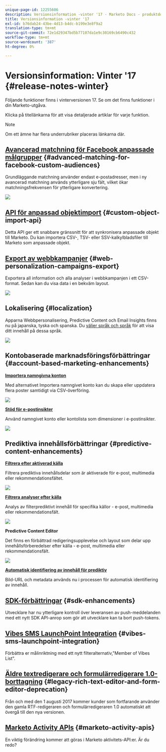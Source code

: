 ```yaml
---
unique-page-id: 12255606
description: Versionsinformation -vinter '17 - Marketo Docs - produktdokumentation
title: Versionsinformation -vinter '17
exl-id: b76dab24-43be-4d13-b4dc-b199e3e8f9a2
translation-type: tm+mt
source-git-commit: 72e1d29347bd5b77107da1e9c30169cb6490c432
workflow-type: tm+mt
source-wordcount: '387'
ht-degree: 0%

---
```


# Versionsinformation: Vinter &#39;17 {#release-notes-winter}

Följande funktioner finns i vinterversionen 17. Se om det finns funktioner i din Marketo-utgåva.

Klicka på titellänkarna för att visa detaljerade artiklar för varje funktion.

>[!NOTE]
>
>Om ett ämne har flera underrubriker placeras länkarna där.

## [Avancerad matchning för Facebook anpassade målgrupper](/help/marketo/product-docs/demand-generation/ad-network-integrations/add-facebook-custom-audiences-as-a-launchpoint-service.md) {#advanced-matching-for-facebook-custom-audiences}

Grundläggande matchning använder endast e-postadresser, men i ny avancerad matchning används ytterligare sju fält, vilket ökar matchningsfrekvensen för ytterligare konvertering.

![](assets/fb-custom-audiences-schebsches.png)

## [API för anpassad objektimport](https://developers.marketo.com/rest-api/lead-database/custom-objects/) {#custom-object-import-api}

Detta API ger ett snabbare gränssnitt för att synkronisera anpassade objekt till Marketo. Du kan importera CSV-, TSV- eller SSV-kalkylbladsfiler till Marketo som anpassade objekt.

## [Export av webbkampanjer](/help/marketo/product-docs/web-personalization/working-with-web-campaigns/export-web-campaign-data.md) {#web-personalization-campaigns-export}

Exportera all information och alla analyser i webbkampanjen i ett CSV-format. Sedan kan du visa data i en bekväm layout.

![](assets/web-personalization-csv-download-hand.png)

## Lokalisering {#localization}

Apparna Webbpersonalisering, Predictive Content och Email Insights finns nu på japanska, tyska och spanska. Du [väljer språk och språk](/help/marketo/product-docs/administration/settings/select-your-language-locale-and-time-zone.md) för att visa ditt innehåll på dessa språk.

![](assets/japanese-web-personalization.png)

## Kontobaserade marknadsföringsförbättringar {#account-based-marketing-enhancements}

**[Importera namngivna konton](/help/marketo/product-docs/target-account-management/target/named-accounts/import-named-accounts.md)**

Med alternativet Importera namngivet konto kan du skapa eller uppdatera flera poster samtidigt via CSV-överföring.

![](assets/inatwo.png)

**[Stöd för e-postinsikter](/help/marketo/product-docs/reporting/email-insights/filtering-in-email-insights.md)**

Använd namngivet konto eller kontolista som dimensioner i e-postinsikter.

![](assets/ei.png)

## Prediktiva innehållsförbättringar {#predictive-content-enhancements}

**[Filtrera efter aktiverad källa](/help/marketo/product-docs/predictive-content/working-with-predictive-content/understanding-predictive-content.md)**

Filtrera prediktiva innehållsdelar som är aktiverade för e-post, multimedia eller rekommendationsfältet.

![](assets/predictive-content-enabled-source.png)

**[Filtrera analyser efter källa](/help/marketo/product-docs/predictive-content/working-with-predictive-content/understanding-predictive-content.md)**

Analys av filterprediktivt innehåll för specifika källor - e-post, multimedia eller rekommendationsfält.

![](assets/predictive-content-analytics-by-source.png)

**Predictive Content Editor**

Det finns en förbättrad redigeringsupplevelse och layout som delar upp innehållsförberedelser efter källa - e-post, multimedia eller rekommendationsfält.

![](assets/predictive-content-editor.png)

**[Automatisk identifiering av innehåll för prediktiv](/help/marketo/product-docs/predictive-content/getting-started/enable-content-discovery.md)**

Bild-URL och metadata används nu i processen för automatisk identifiering av innehåll.

## [SDK-förbättringar](https://developers.marketo.com/mobile/) {#sdk-enhancements}

Utvecklare har nu ytterligare kontroll över leveransen av push-meddelanden med ett nytt SDK API-anrop som gör att utvecklare kan ta bort push-tokens.

## [Vibes SMS LaunchPoint Integration](/help/marketo/product-docs/mobile-marketing/vibes-sms-messages/use-vibes-sms-messages-in-smart-list-triggers-and-filters.md) {#vibes-sms-launchpoint-integration}

Förbättra er målinriktning med ett nytt filteralternativ,&quot;Member of Vibes List&quot;.

## [Äldre textredigerare och formulärredigerare 1.0-borttagning](https://nation.marketo.com/docs/DOC-4315) {#legacy-rich-text-editor-and-form-editor-deprecation}

Från och med den 1 augusti 2017 kommer kunder som fortfarande använder den gamla RTF-redigeraren och formulärredigeraren 1.0 automatiskt att övergå till den nya versionen.

## [Marketo Activity APIs](https://developers.marketo.com/blog/important-change-activity-records-marketo-apis/) {#marketo-activity-apis}

En viktig förändring kommer att göras i Marketo aktivitets-API:er. Är du redo?
